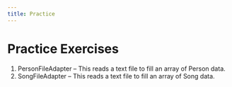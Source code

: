 ```yaml
---
title: Practice
---
```

# Practice Exercises

1. PersonFileAdapter – This reads a text file to fill an array of Person data.
2. SongFileAdapter – This reads a text file to fill an array of Song data.
